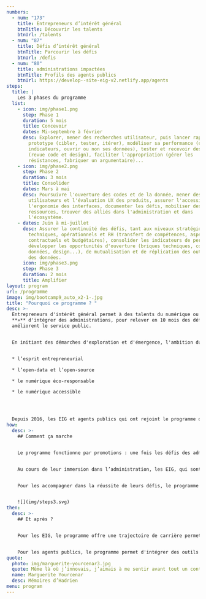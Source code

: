 ```yaml
---
numbers:
  - num: "173"
    title: Entrepreneurs d’intérêt général
    btnTitle: Découvrir les talents
    btnUrl: /talents
  - num: "87"
    title: Défis d’intérêt général
    btnTitle: Parcourir les défis
    btnUrl: /defis
  - num: "80"
    title: administrations impactées
    btnTitle: Profils des agents publics
    btnUrl: https://develop--site-eig-v2.netlify.app/agents
steps:
  title: |
    Les 3 phases du programme
  list:
    - icon: img/phase1.png
      step: Phase 1
      duration: 5 mois
      title: Concevoir
      dates: Mi-septembre à février
      desc: Explorer, mener des recherches utilisateur, puis lancer rapidement son
        prototype (cibler, tester, itérer), modéliser sa performance (créer des
        indicateurs, ouvrir ou non ses données), tester et recevoir des retours
        (revue code et design), faciliter l'appropriation (gérer les
        résistances, fabriquer un argumentaire)...
    - icon: img/phase2.png
      step: Phase 2
      duration: 3 mois
      title: Consolider
      dates: Mars à mai
      desc: Poursuivre l'ouverture des codes et de la donnée, mener des tests
        utilisateurs et l'évaluation UX des produits, assurer l'accessibilité et
        l'ergonomie des interfaces, documenter les défis, mobiliser des
        ressources, trouver des alliés dans l'administration et dans
        l'écosystème.
    - dates: Juin à mi-juillet
      desc: Assurer la continuité des défis, tant aux niveaux stratégiques,
        techniques, opérationnels et RH (transfert de compétences, aspects
        contractuels et budgétaires), consolider les indicateurs de performance,
        développer les opportunités d'ouverture (briques techniques, codes,
        données, design...), de mutualisation et de réplication des outils et
        des données.
      icon: img/phase3.png
      step: Phase 3
      duration: 2 mois
      title: Amplifier
layout: program
url: /programme
image: img/bootcamp9_auto_x2-1-.jpg
title: "Pourquoi ce programme ? "
desc: >-
  Entrepreneurs d'intérêt général permet à des talents du numérique ou **«** EIG
  **»** d'intégrer des administrations, pour relever en 10 mois des défis qui
  améliorent le service public. 


  En initiant des démarches d'exploration et d'émergence, l'ambition du programme est de développer une administration plus entrepreneuriale, tant dans ses méthodes que sa culture de travail. Ses valeurs cardinales sont : 


  * l’esprit entrepreneurial 

  * l’open-data et l’open-source 

  * le numérique éco-responsable 

  * le numérique accessible




  Depuis 2016, les EIG et agents publics qui ont rejoint le programme ont eu des effets déterminants pour transformer les administrations et répondre aux attentes des citoyens.
how:
  desc: >-
    ## Comment ça marche


    Le programme fonctionne par promotions : une fois les défis des administrations sélectionnés par appel à projets, un appel à candidatures est organisé pour recruter les candidats - les EIG - qui rejoindront l’administration pendant 10 mois, en tant qu’agents contractuels. 


    Au cours de leur immersion dans l’administration, les EIG, qui sont en-dehors de la hiérarchie habituelle, sont amenés à proposer des modifications au défi envisagé initialement par les administrations d’accueil, et élaborent une feuille de route sur laquelle ils et elles itèrent avec les agents publics.


    Pour les accompagner dans la réussite de leurs défis, le programme offre tout au long des 10 mois un appui méthodologique et une expertise entrepreneuriale adaptée au contexte de l'administration. 


    ![](img/steps3.svg)
then:
  desc: >-
    ## Et après ?


    Pour les EIG, le programme offre une trajectoire de carrière permettant de mettre leurs compétences au service de l'intérêt général. Après 10 mois d'immersion au coeur des métiers de l'administration, **plus de 50% des EIG choisissent de rester dans le secteur public**.


    Pour les agents publics, le programme permet d'intégrer des outils et des talents durablement dans leurs services pour faire évoluer la qualité du service public. **90% des défis relevés lors du programme perdurent** ensuite dans les administrations qui les ont menés.
quote:
  photo: img/marguerite-yourcenar3.jpg
  quote: Même là où j’innovais, j’aimais à me sentir avant tout un continuateur.
  name: Marguerite Yourcenar
  desc: Mémoires d’Hadrien
menu: program
---
```

